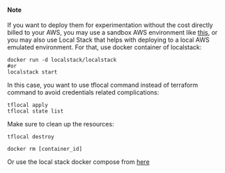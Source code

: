 
#### Note
If you want to deploy them for experimentation without the cost directly billed to your AWS, you may use a sandbox AWS environment like [this](https://kodekloud.com/playgrounds/playground-aws), or you may also use Local Stack that helps with deploying to a local AWS emulated environment. 
For that, use docker container of localstack:
```
docker run -d localstack/localstack
#or
localstack start
```
In this case, you want to use tflocal command instead of terraform command to avoid credentials related complications:
```
tflocal apply
tflocal state list
```
Make sure to clean up the resources:
```
tflocal destroy

docker rm [container_id]
```
Or use the local stack docker compose from [here](https://github.com/devopshobbies/aws-localstack-lab/tree/main)

